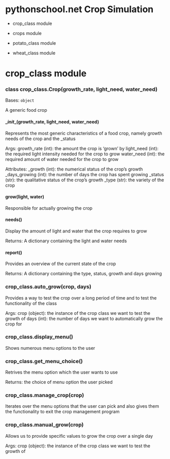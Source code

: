 # pythonschool.net Crop Simulation


* crop_class module


* crops module


* potato_class module


* wheat_class module



# crop_class module


### class crop_class.Crop(growth_rate, light_need, water_need)
Bases: `object`

A generic food crop


#### \__init__(growth_rate, light_need, water_need)
Represents the most generic characteristics of a food crop, namely
growth needs of the crop and the _status

Args:
    growth_rate (int): the amount the crop is ‘grown’ by
    light_need (int): the required light intensity needed for the crop to grow
    water_need (int): the required amount of water needed for the crop  to grow

Attributes:
    _growth (int): the numerical status of the crop’s growth
    _days_growing (int): the number of days the crop has spent growing
    _status (str): the qualitative status of the crop’s growth
    _type (str): the variety of the crop


#### grow(light, water)
Responsible for actually growing the crop


#### needs()
Display the amount of light and water that the crop requires to grow

Returns:
    A dictionary containing the light and water needs


#### report()
Provides an overview of the current state of the crop

Returns:
    A dictionary containing the type, status, growth and days growing


### crop_class.auto_grow(crop, days)
Provides a way to test the crop over a long period of time and to test
the functionality of the class

Args:
    crop (object): the instance of the crop class we want to test the growth of
    days (int): the number of days we want to automatically grow the crop for


### crop_class.display_menu()
Shows numerous menu options to the user


### crop_class.get_menu_choice()
Retrives the menu option which the user wants to use

Returns:
    the choice of menu option the user picked


### crop_class.manage_crop(crop)
Iterates over the menu options that the user can pick and also gives
them the functionality to exit the crop management program


### crop_class.manual_grow(crop)
Allows us to provide specific values to grow the crop over a single day

Args:
    crop (object): the instance of the crop class we want to test the growth of
